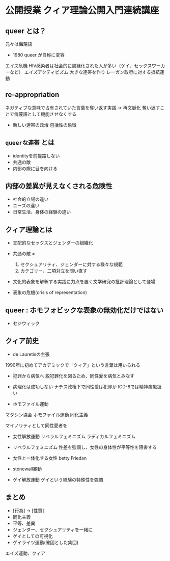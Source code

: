 # 公開授業 クィア理論公開入門連続講座



## queer とは？

元々は侮蔑語

- 1980 queer が自称に変容

エイズ危機
HIV感染者は社会的に周縁化された人が多い（ゲイ、セックスワーカーなど）
エイズアクティビズム
大きな連帯を作り
レーガン政府に対する抵抗運動

## re-appropriation

ネガティブな意味で占有されていた言葉を奪い返す実践
-> 再文脈化
奪い返すことで侮蔑語として機能させなくする

- 新しい連帯の政治
包括性の象徴

## `queerな連帯` とは

- identityを前提路しない
- 共通の敵
- 内部の際に目を向ける

## 内部の差異が見えなくされる危険性

- 社会的立場の違い
- ニーズの違い
- 日常生活、身体の経験の違い

## クィア理論とは

- 支配的なセックスとジェンダーの組織化
- 共通の敵 =
    1. セクシュアリティ、ジェンダーに対する様々な規範
    2. カテゴリー、二項対立を問い直す

- 文化的表象を解釈する実践に力点を置く文学研究の批評理論として登場
- 表象の危機(crisis of  representation)

## queer : ホモフォビックな表象の無効化だけではない
- セジウィック

## クィア前史

- de Lauretisの主張

1990年に初めてアカデミックで「クィア」という言葉は用いられる

- 犯罪から病気へ
脱犯罪化を図るため、同性愛を病気とみなす

- 病理化は成功しない
ナチス政権下で同性愛は犯罪か
ICD-8では精神疾患扱い

- ホモファイル運動

マタシン協会
ホモファイル運動
同化主義

マイノリティとして同性愛者を

 - 女性解放運動
リベラルフェミニズム
ラディカルフェミニズム

- リベラルフェミニズム
性差を強調し、女性の身体性が平等性を阻害する

- 女性と一体化する女性
 betty Friedan

- stonewall暴動

* ゲイ解放運動
ゲイという経験の特殊性を強調

## まとめ

- [行為] -> [性質]
- 同化主義
- 平等、差異
- ジェンダー、セクシュアリティを一緒に
- ゲイとしての可視化
- ゲイライツ運動(確固とした集団)

エイズ運動、クィア
